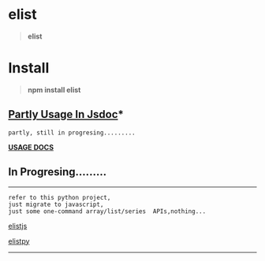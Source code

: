 # elist
>__elist__

# Install

>__npm install elist__


## [Partly Usage In Jsdoc](https://ihgazni2.github.io/elistjs/global.html#mapf)*

    partly, still in progresing.........

**[USAGE DOCS](https://ihgazni2.github.io/elistjs/global.html#mapf)**


## In Progresing.........
-------------------------------------------------------
  
    refer to this python project,
    just migrate to javascript,
    just some one-command array/list/series  APIs,nothing...

[elistjs](https://github.com/ihgazni2/elistjs)

[elistpy](https://github.com/ihgazni2/elist)

----------------------------------------------



